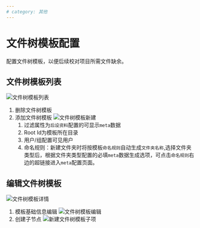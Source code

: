 ```yaml
---
# category: 其他
---
```

# 文件树模板配置

配置文件树模板，以便后续校对项目所需文件缺余。
## 文件树模板列表
![文件树模板列表](/images/v1.1.6/folderCabinet-admin.png)
1. 删除文件树模板
2. 添加文件树模板
![文件树模板新建](/images/v1.1.6/folderCabinet-adminCreate.png)
   1. 过滤属性为`后设资料`配置的可显示`meta`数据
   2. Root Id为模板所在目录
   3. 用户/组配置可见用户
   4. 命名规则：新建文件夹时将按模板`命名规则`自动生成`文件夹名称`,选择文件夹类型后，根据文件夹类型配置的必填`meta`数据生成选项，可点击`命名规则`右边的超链接进入`meta`配置页面。
## 编辑文件树模板
![文件树模板详情](/images/v1.1.6/folderCabinet-detail.png)

1. 模板基础信息编辑
    ![文件树模板编辑](/images/v1.1.6/folderCabinet-adminEdit.png)
2. 创建子节点
![新建文件树模板子项](/images/v1.1.6/folderCabinet-childForm.png)


